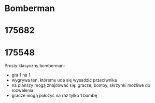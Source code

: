 # Bomberman
# 175682
# 175548

Prosty klasyczny bomberman:
- gra 1 na 1
- wygrywa ten, któremu uda się wysadzić przeciwnika
- na planszy mogą znajdować się: gracze, bomby, skrzynki możliwe do rozwalenia
- gracze mogą położyć na raz tylko 1 bombę
